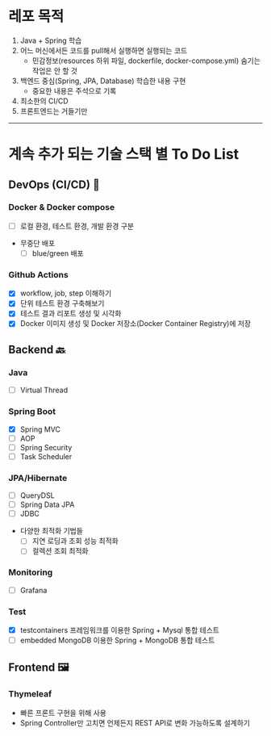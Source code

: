 # 레포 목적
1. Java + Spring 학습
2. 어느 머신에서든 코드를 pull해서 실행하면 실행되는 코드
   * 민감정보(resources 하위 파일, dockerfile, docker-compose.yml) 숨기는 작업은 안 할 것
3. 백엔드 중심(Spring, JPA, Database) 학습한 내용 구현
   * 중요한 내용은 주석으로 기록
4. 최소한의 CI/CD
5. 프론트엔드는 거들기만

---
# 계속 추가 되는 기술 스택 별 To Do List
## DevOps (CI/CD) 🧱
### Docker & Docker compose
- [ ] 로컬 환경, 테스트 환경, 개발 환경 구분
- 무중단 배포
  - [ ] blue/green 배포

### Github Actions
- [x] workflow, job, step 이해하기
- [x] 단위 테스트 환경 구축해보기
- [x] 테스트 결과 리포트 생성 및 시각화
- [x] Docker 이미지 생성 및 Docker 저장소(Docker Container Registry)에 저장

## Backend 🔙
### Java
- [ ] Virtual Thread

### Spring Boot
- [x] Spring MVC
- [ ] AOP
- [ ] Spring Security
- [ ] Task Scheduler

### JPA/Hibernate
- [ ] QueryDSL
- [ ] Spring Data JPA
- [ ] JDBC
- 다양한 최적화 기법들
  - [ ] 지연 로딩과 조회 성능 최적화
  - [ ] 컬렉션 조회 최적화

### Monitoring
- [ ] Grafana

### Test
- [x] testcontainers 프레임워크를 이용한 Spring + Mysql 통합 테스트
- [ ] embedded MongoDB 이용한 Spring + MongoDB 통합 테스트

## Frontend 🖼️
### Thymeleaf
- 빠른 프론트 구현을 위해 사용
- Spring Controller만 고치면 언제든지 REST API로 변화 가능하도록 설계하기
